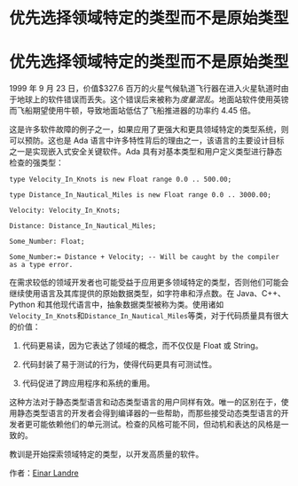 # 优先选择领域特定的类型而不是原始类型

# 优先选择领域特定的类型而不是原始类型

1999 年 9 月 23 日，价值$327.6 百万的火星气候轨道飞行器在进入火星轨道时由于地球上的软件错误而丢失。这个错误后来被称为*度量混乱*。地面站软件使用英镑而飞船期望使用牛顿，导致地面站低估了飞船推进器的功率约 4.45 倍。

这是许多软件故障的例子之一，如果应用了更强大和更具领域特定的类型系统，则可以预防。这也是 Ada 语言中许多特性背后的理由之一，该语言的主要设计目标之一是实现嵌入式安全关键软件。Ada 具有对基本类型和用户定义类型进行静态检查的强类型：

```
type Velocity_In_Knots is new Float range 0.0 .. 500.00;

type Distance_In_Nautical_Miles is new Float range 0.0 .. 3000.00;

Velocity: Velocity_In_Knots;

Distance: Distance_In_Nautical_Miles;

Some_Number: Float;

Some_Number:= Distance + Velocity; -- Will be caught by the compiler as a type error. 
```

在需求较低的领域开发者也可能受益于应用更多领域特定的类型，否则他们可能会继续使用语言及其库提供的原始数据类型，如字符串和浮点数。在 Java、C++、Python 和其他现代语言中，抽象数据类型被称为类。使用诸如`Velocity_In_Knots`和`Distance_In_Nautical_Miles`等类，对于代码质量具有很大的价值：

1.  代码更易读，因为它表达了领域的概念，而不仅仅是 Float 或 String。

1.  代码封装了易于测试的行为，使得代码更具有可测试性。

1.  代码促进了跨应用程序和系统的重用。

这种方法对于静态类型语言和动态类型语言的用户同样有效。唯一的区别在于，使用静态类型语言的开发者会得到编译器的一些帮助，而那些接受动态类型语言的开发者更可能依赖他们的单元测试。检查的风格可能不同，但动机和表达的风格是一致的。

教训是开始探索领域特定的类型，以开发高质量的软件。

作者：[Einar Landre](http://programmer.97things.oreilly.com/wiki/index.php/Einar_Landre)
